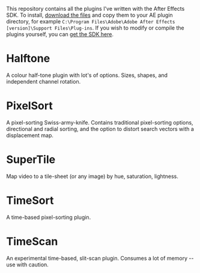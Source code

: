 This repository contains all the plugins I've written with the After Effects SDK. To install, [download the files](https://github.com/meatbags/after-effects-plugins/tree/master/build) and copy them to your AE plugin directory, for example `C:\Program Files\Adobe\Adobe After Effects [version]\Support Files\Plug-ins`. If you wish to modify or compile the plugins yourself, you can [get the SDK here](https://www.adobe.io/apis/creativecloud/aftereffects.html).

# Halftone
A colour half-tone plugin with lot's of options. Sizes, shapes, and independent channel rotation.

# PixelSort
A pixel-sorting Swiss-army-knife. Contains traditional pixel-sorting options, directional and radial sorting, and the option to distort search vectors with a displacement map.

# SuperTile
Map video to a tile-sheet (or any image) by hue, saturation, lightness.

# TimeSort
A time-based pixel-sorting plugin.

# TimeScan
An experimental time-based, slit-scan plugin. Consumes a lot of memory -- use with caution.
